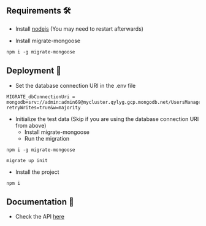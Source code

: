 ## Requirements 🛠️

- Install [nodejs](https://nodejs.org/es/download) (You may need to restart afterwards)

- Install migrate-mongoose
```
npm i -g migrate-mongoose
```


## Deployment 🚀

- Set the database connection URI in the .env file
```
MIGRATE_dbConnectionUri = mongodb+srv://admin:admin69@mycluster.qylyg.gcp.mongodb.net/UsersManager?retryWrites=true&w=majority
```
- Initialize the test data (Skip if you are using the database connection URI from above)
  - Install migrate-mongoose
  - Run the migration
```
npm i -g migrate-mongoose
```

```
migrate up init
```
- Install the project
```
npm i 
```

## Documentation :book:

- Check the API [here](http://localhost:3000/api)
